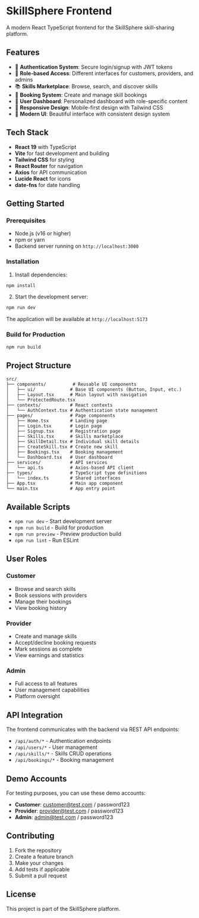 # SkillSphere Frontend

A modern React TypeScript frontend for the SkillSphere skill-sharing platform.

## Features

- 🔐 **Authentication System**: Secure login/signup with JWT tokens
- 🎯 **Role-based Access**: Different interfaces for customers, providers, and admins
- 📚 **Skills Marketplace**: Browse, search, and discover skills
- 📅 **Booking System**: Create and manage skill bookings
- 👤 **User Dashboard**: Personalized dashboard with role-specific content
- 📱 **Responsive Design**: Mobile-first design with Tailwind CSS
- 🎨 **Modern UI**: Beautiful interface with consistent design system

## Tech Stack

- **React 19** with TypeScript
- **Vite** for fast development and building
- **Tailwind CSS** for styling
- **React Router** for navigation
- **Axios** for API communication
- **Lucide React** for icons
- **date-fns** for date handling

## Getting Started

### Prerequisites

- Node.js (v16 or higher)
- npm or yarn
- Backend server running on `http://localhost:3000`

### Installation

1. Install dependencies:
```bash
npm install
```

2. Start the development server:
```bash
npm run dev
```

The application will be available at `http://localhost:5173`

### Build for Production

```bash
npm run build
```

## Project Structure

```
src/
├── components/          # Reusable UI components
│   ├── ui/             # Base UI components (Button, Input, etc.)
│   ├── Layout.tsx      # Main layout with navigation
│   └── ProtectedRoute.tsx
├── contexts/           # React contexts
│   └── AuthContext.tsx # Authentication state management
├── pages/              # Page components
│   ├── Home.tsx        # Landing page
│   ├── Login.tsx       # Login page
│   ├── Signup.tsx      # Registration page
│   ├── Skills.tsx      # Skills marketplace
│   ├── SkillDetail.tsx # Individual skill details
│   ├── CreateSkill.tsx # Create new skill
│   ├── Bookings.tsx    # Booking management
│   └── Dashboard.tsx   # User dashboard
├── services/           # API services
│   └── api.ts          # Axios-based API client
├── types/              # TypeScript type definitions
│   └── index.ts        # Shared interfaces
├── App.tsx             # Main app component
└── main.tsx            # App entry point
```

## Available Scripts

- `npm run dev` - Start development server
- `npm run build` - Build for production
- `npm run preview` - Preview production build
- `npm run lint` - Run ESLint

## User Roles

### Customer
- Browse and search skills
- Book sessions with providers
- Manage their bookings
- View booking history

### Provider
- Create and manage skills
- Accept/decline booking requests
- Mark sessions as complete
- View earnings and statistics

### Admin
- Full access to all features
- User management capabilities
- Platform oversight

## API Integration

The frontend communicates with the backend via REST API endpoints:

- `/api/auth/*` - Authentication endpoints
- `/api/users/*` - User management
- `/api/skills/*` - Skills CRUD operations
- `/api/bookings/*` - Booking management

## Demo Accounts

For testing purposes, you can use these demo accounts:

- **Customer**: customer@test.com / password123
- **Provider**: provider@test.com / password123
- **Admin**: admin@test.com / password123

## Contributing

1. Fork the repository
2. Create a feature branch
3. Make your changes
4. Add tests if applicable
5. Submit a pull request

## License

This project is part of the SkillSphere platform.